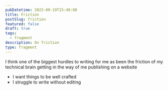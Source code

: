 ```yaml
---
pubDatetime: 2023-09-19T15:40:00
title: Friction
postSlug: friction
featured: false
draft: true
tags:
  - fragment
description: On friction
type: fragment
---
```


I think one of the biggest hurdles to writing for me as been the friction of my technical brain getting in the way of me publishing on a website

- I want things to be well crafted
- I struggle to write without editing
